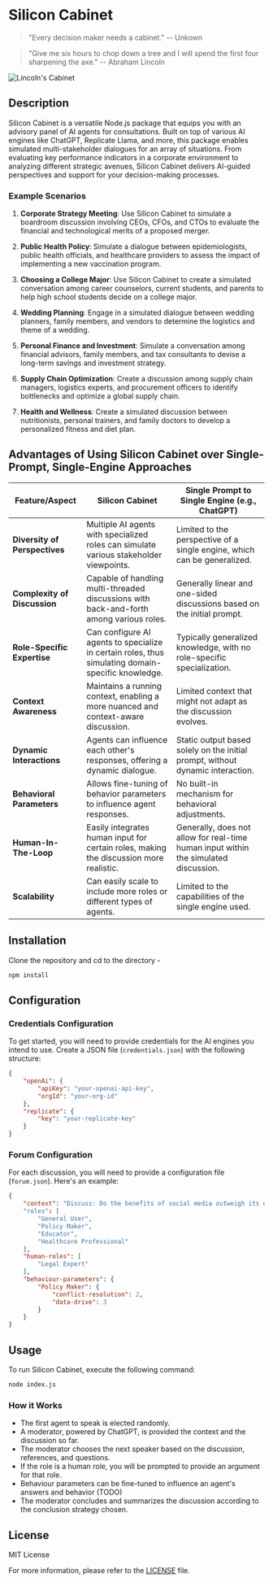 # Silicon Cabinet

> "Every decision maker needs a cabinet." -- Unkown

> "Give me six hours to chop down a tree and I will spend the first four sharpening the axe."
-- Abraham Lincoln

![Lincoln's Cabinet](https://tile.loc.gov/storage-services/service/rbc/lprbscsm/scsm0440/001q.gif#h=400&w=80, "Lincoln's Cabinet")

## Description

Silicon Cabinet is a versatile Node.js package that equips you with an advisory panel of AI agents for consultations. Built on top of various AI engines like ChatGPT, Replicate Llama, and more, this package enables simulated multi-stakeholder dialogues for an array of situations. From evaluating key performance indicators in a corporate environment to analyzing different strategic avenues, Silicon Cabinet delivers AI-guided perspectives and support for your decision-making processes.

### Example Scenarios

1. **Corporate Strategy Meeting**: Use Silicon Cabinet to simulate a boardroom discussion involving CEOs, CFOs, and CTOs to evaluate the financial and technological merits of a proposed merger.

2. **Public Health Policy**: Simulate a dialogue between epidemiologists, public health officials, and healthcare providers to assess the impact of implementing a new vaccination program.

3. **Choosing a College Major**: Use Silicon Cabinet to create a simulated conversation among career counselors, current students, and parents to help high school students decide on a college major.

4. **Wedding Planning**: Engage in a simulated dialogue between wedding planners, family members, and vendors to determine the logistics and theme of a wedding.

5. **Personal Finance and Investment**: Simulate a conversation among financial advisors, family members, and tax consultants to devise a long-term savings and investment strategy.

6. **Supply Chain Optimization**: Create a discussion among supply chain managers, logistics experts, and procurement officers to identify bottlenecks and optimize a global supply chain.

7. **Health and Wellness**: Create a simulated discussion between nutritionists, personal trainers, and family doctors to develop a personalized fitness and diet plan.


## Advantages of Using Silicon Cabinet over Single-Prompt, Single-Engine Approaches

| Feature/Aspect                     | Silicon Cabinet                                                | Single Prompt to Single Engine (e.g., ChatGPT)       |
| ---------------------------------- | -------------------------------------------------------------- | ---------------------------------------------------- |
| **Diversity of Perspectives**      | Multiple AI agents with specialized roles can simulate various stakeholder viewpoints. | Limited to the perspective of a single engine, which can be generalized. |
| **Complexity of Discussion**       | Capable of handling multi-threaded discussions with back-and-forth among various roles. | Generally linear and one-sided discussions based on the initial prompt.  |
| **Role-Specific Expertise**        | Can configure AI agents to specialize in certain roles, thus simulating domain-specific knowledge. | Typically generalized knowledge, with no role-specific specialization.    |
| **Context Awareness**              | Maintains a running context, enabling a more nuanced and context-aware discussion. | Limited context that might not adapt as the discussion evolves.           |
| **Dynamic Interactions**           | Agents can influence each other's responses, offering a dynamic dialogue. | Static output based solely on the initial prompt, without dynamic interaction. |
| **Behavioral Parameters**          | Allows fine-tuning of behavior parameters to influence agent responses. | No built-in mechanism for behavioral adjustments.                           |
| **Human-In-The-Loop**              | Easily integrates human input for certain roles, making the discussion more realistic. | Generally, does not allow for real-time human input within the simulated discussion. |
| **Scalability**                    | Can easily scale to include more roles or different types of agents. | Limited to the capabilities of the single engine used.                       |


## Installation
Clone the repository and cd to the directory - 
```bash
npm install
```
## Configuration

### Credentials Configuration

To get started, you will need to provide credentials for the AI engines you intend to use. Create a JSON file (`credentials.json`) with the following structure:

```json
{
    "openAi": {
        "apiKey": "your-openai-api-key",
        "orgId": "your-org-id"
    },
    "replicate": {
        "key": "your-replicate-key"
    }
}
```

### Forum Configuration

For each discussion, you will need to provide a configuration file (`forum.json`). Here's an example:

```json
{
    "context": "Discuss: Do the benefits of social media outweigh its drawbacks?"
    "roles": [
        "General User",
        "Policy Maker",
        "Educator",
        "Healthcare Professional"
    ],
    "human-roles": [
        "Legal Expert"
    ],
    "behaviour-parameters": {
        "Policy Maker": {
            "conflict-resolution": 2,
            "data-drive": 3
        }
    }
}
```

## Usage

To run Silicon Cabinet, execute the following command:

```bash
node index.js
```

### How it Works

- The first agent to speak is elected randomly.
- A moderator, powered by ChatGPT, is provided the context and the discussion so far.
- The moderator chooses the next speaker based on the discussion, references, and questions.
- If the role is a human role, you will be prompted to provide an argument for that role.
- Behaviour parameters can be fine-tuned to influence an agent's answers and behavior (TODO)
- The moderator concludes and summarizes the discussion according to the conclusion strategy chosen. 

## License
MIT License

For more information, please refer to the [LICENSE](./LICENSE) file.
